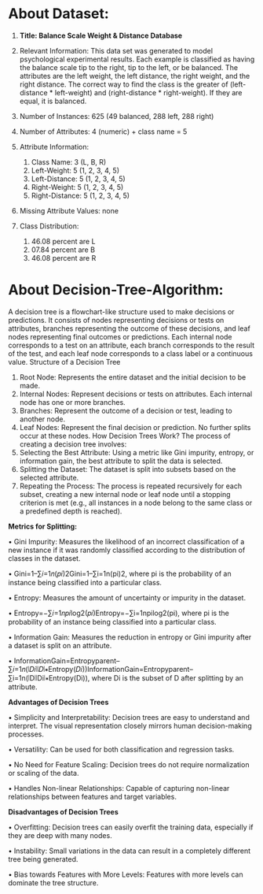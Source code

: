 # About Dataset:

1. **Title: Balance Scale Weight & Distance Database**

2. Relevant Information: 
	This data set was generated to model psychological
	experimental results.  Each example is classified as having the
	balance scale tip to the right, tip to the left, or be
	balanced.  The attributes are the left weight, the left
	distance, the right weight, and the right distance.  The
	correct way to find the class is the greater of 
	(left-distance * left-weight) and (right-distance *
	right-weight).  If they are equal, it is balanced.

3. Number of Instances: 625 (49 balanced, 288 left, 288 right)

4. Number of Attributes: 4 (numeric) + class name = 5

5. Attribute Information:
	1. Class Name: 3 (L, B, R)
	2. Left-Weight: 5 (1, 2, 3, 4, 5)
	3. Left-Distance: 5 (1, 2, 3, 4, 5)
	4. Right-Weight: 5 (1, 2, 3, 4, 5)
	5. Right-Distance: 5 (1, 2, 3, 4, 5)

6. Missing Attribute Values: 
	none

7. Class Distribution: 
   1. 46.08 percent are L
   2. 07.84 percent are B
   3. 46.08 percent are R


# About Decision-Tree-Algorithm:

A decision tree is a flowchart-like structure used to make decisions or predictions. It consists of nodes representing decisions or tests on attributes, branches representing the outcome of these decisions, and leaf nodes representing final outcomes or predictions. Each internal node corresponds to a test on an attribute, each branch corresponds to the result of the test, and each leaf node corresponds to a class label or a continuous value.
Structure of a Decision Tree
1.	Root Node: Represents the entire dataset and the initial decision to be made.
2.	Internal Nodes: Represent decisions or tests on attributes. Each internal node has one or more branches.
3.	Branches: Represent the outcome of a decision or test, leading to another node.
4.	Leaf Nodes: Represent the final decision or prediction. No further splits occur at these nodes.
How Decision Trees Work?
The process of creating a decision tree involves:
1.	Selecting the Best Attribute: Using a metric like Gini impurity, entropy, or information gain, the best attribute to split the data is selected.
2.	Splitting the Dataset: The dataset is split into subsets based on the selected attribute.
3.	Repeating the Process: The process is repeated recursively for each subset, creating a new internal node or leaf node until a stopping criterion is met (e.g., all instances in a node belong to the same class or a predefined depth is reached).

**Metrics for Splitting:**

•	Gini Impurity: Measures the likelihood of an incorrect classification of a new instance if it was randomly classified according to the distribution of classes in the dataset.

•	Gini=1–∑𝑖=1𝑛(𝑝𝑖)2Gini=1–∑i=1n(pi)2, where pi is the probability of an instance being classified into a particular class.

•	Entropy: Measures the amount of uncertainty or impurity in the dataset.

•	Entropy=−∑𝑖=1𝑛𝑝𝑖log⁡2(𝑝𝑖)Entropy=−∑i=1npilog2(pi), where pi is the probability of an instance being classified into a particular class.

•	Information Gain: Measures the reduction in entropy or Gini impurity after a dataset is split on an attribute.

•	InformationGain=Entropyparent–∑𝑖=1𝑛(∣𝐷𝑖∣∣𝐷∣∗Entropy(𝐷𝑖))InformationGain=Entropyparent–∑i=1n(∣D∣∣Di∣∗Entropy(Di)), where Di is the subset of D after splitting by an attribute.

**Advantages of Decision Trees**

•	Simplicity and Interpretability: Decision trees are easy to understand and interpret. The visual representation closely mirrors human decision-making processes.

•	Versatility: Can be used for both classification and regression tasks.

•	No Need for Feature Scaling: Decision trees do not require normalization or scaling of the data.

•	Handles Non-linear Relationships: Capable of capturing non-linear relationships between features and target variables.

**Disadvantages of Decision Trees**

•	Overfitting: Decision trees can easily overfit the training data, especially if they are deep with many nodes.

•	Instability: Small variations in the data can result in a completely different tree being generated.

•	Bias towards Features with More Levels: Features with more levels can dominate the tree structure.


